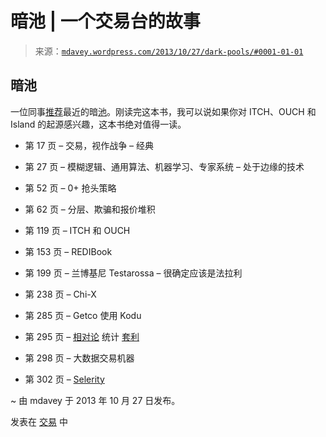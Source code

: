 <!--yml

分类：未分类

日期：2024 年 05 月 18 日 05:59:43

-->

# 暗池 | 一个交易台的故事

> 来源：[`mdavey.wordpress.com/2013/10/27/dark-pools/#0001-01-01`](https://mdavey.wordpress.com/2013/10/27/dark-pools/#0001-01-01)

## 暗池

一位同事[推荐](http://www.scottpattersonreports.com/)最近的暗[池](http://www.amazon.co.uk/Dark-Pools-I-trading-machines/dp/1847940978)。刚读完这本书，我可以说如果你对 ITCH、OUCH 和 Island 的起源感兴趣，这本书绝对值得一读。

+   第 17 页 – 交易，视作战争 – 经典

+   第 27 页 – 模糊逻辑、通用算法、机器学习、专家系统 – 处于边缘的技术

+   第 52 页 – 0+ 抢头策略

+   第 62 页 – 分层、欺骗和报价堆积

+   第 119 页 – ITCH 和 OUCH

+   第 153 页 – REDIBook

+   第 199 页 – 兰博基尼 Testarossa – 很确定应该是法拉利

+   第 238 页 – Chi-X

+   第 285 页 – Getco 使用 Kodu

+   第 295 页 – [相对论](http://blog.themistrading.com/hfts-locating-their-servers-now-in-the-middle-of-the-ocean/) 统计 [套利](http://www.alexwg.org/publications/PhysRevE_82-056104.pdf)

+   第 298 页 – 大数据交易机器

+   第 302 页 – [Selerity](http://www.seleritycorp.com/)

~ 由 mdavey 于 2013 年 10 月 27 日发布。

发表在 [交易](https://mdavey.wordpress.com/category/trading/) 中
